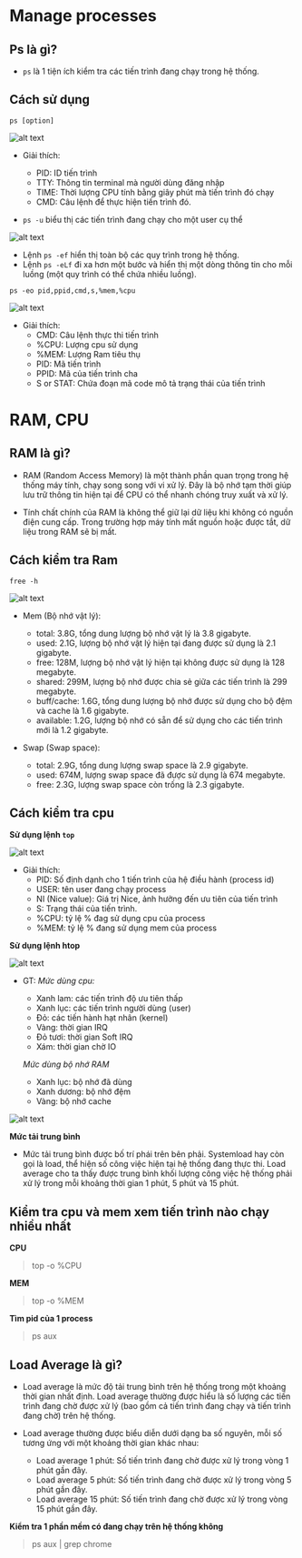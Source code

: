 # Manage processes

## Ps là gì?
- `ps` là 1 tiện ích kiểm tra các tiến trình đang chạy trong hệ thống.

## Cách sử dụng

```
ps [option]
```
![alt text](img/ps.png)

- Giải thích:
    - PID: ID tiến trình
    - TTY: Thông tin terminal mà người dùng đăng nhập
    - TIME: Thời lượng CPU tính bằng giây phút mà tiến trình đó chạy
    - CMD: Câu lệnh để thực hiện tiến trình đó.

	
- `ps -u` biểu thị các tiến trình đang chạy cho một user cụ thể 

![alt text](img/ps-u.png)

- Lệnh `ps -ef` hiển thị toàn bộ các quy trình trong hệ thống. 
- Lệnh `ps -eLf` đi xa hơn một bước và hiển thị một dòng thông tin cho mỗi luồng (một quy trình có thể chứa nhiều luồng).

`ps -eo pid,ppid,cmd,s,%mem,%cpu`

![alt text](img/ps-eo.png)

- Giải thích:
  - CMD: Câu lệnh thực thi tiến trình
  - %CPU: Lượng cpu sử dụng
  - %MEM: Lượng Ram tiêu thụ
  - PID: Mã tiến trình
  - PPID: Mã của tiến trình cha
  - S or STAT: Chứa đoạn mã code mô tả trạng thái của tiến trình

# RAM, CPU

## RAM là gì?
- RAM (Random Access Memory) là một thành phần quan trọng trong hệ thống máy tính, chạy song song với vi xử lý. Đây là bộ nhớ tạm thời giúp lưu trữ thông tin hiện tại để CPU có thể nhanh chóng truy xuất và xử lý.

- Tính chất chính của RAM là không thể giữ lại dữ liệu khi không có nguồn điện cung cấp. Trong trường hợp máy tính mất nguồn hoặc được tắt, dữ liệu trong RAM sẽ bị mất.

## Cách kiểm tra Ram
```
free -h
```

![alt text](img/free-h.png)

- Mem (Bộ nhớ vật lý):
  - total: 3.8G, tổng dung lượng bộ nhớ vật lý là 3.8 gigabyte.
  - used: 2.1G, lượng bộ nhớ vật lý hiện tại đang được sử dụng là 2.1 gigabyte.
  - free: 128M, lượng bộ nhớ vật lý hiện tại không được sử dụng là 128 megabyte.
  - shared: 299M, lượng bộ nhớ được chia sẻ giữa các tiến trình là 299 megabyte.
  - buff/cache: 1.6G, tổng dung lượng bộ nhớ được sử dụng cho bộ đệm và cache là 1.6 gigabyte.
  - available: 1.2G, lượng bộ nhớ có sẵn để sử dụng cho các tiến trình mới là 1.2 gigabyte.

- Swap (Swap space):
  - total: 2.9G, tổng dung lượng swap space là 2.9 gigabyte.
  - used: 674M, lượng swap space đã được sử dụng là 674 megabyte.
  - free: 2.3G, lượng swap space còn trống là 2.3 gigabyte.

## Cách kiểm tra cpu

**Sử dụng lệnh `top`**

![alt text](img/top.png)

- Giải thích:
  - PID: Số định dạnh cho 1 tiến trình của hệ điều hành (process id)
  - USER: tên user đang chạy process
  - NI (Nice value): Giá trị Nice, ảnh hưởng đến ưu tiên của tiến trình
  - S: Trạng thái của tiến trình.
  - %CPU: tỷ lệ % đag sử dụng cpu của process
  - %MEM: tỷ lệ % đang sử dụng mem của process
  

**Sử dụng lệnh htop**

![alt text](img/htop.png)

- GT: 
  *Mức dùng cpu:*
  - Xanh lam: các tiến trình độ ưu tiên thấp
  - Xanh lục: các tiến trình người dùng (user)
  - Đỏ: các tiến hành hạt nhân (kernel)
  - Vàng: thời gian IRQ
  - Đỏ tươi: thời gian Soft IRQ
  - Xám: thời gian chờ IO

  *Mức dùng bộ nhớ RAM*
  - Xanh lục: bộ nhớ đã dùng
  - Xanh dương: bộ nhớ đệm
  - Vàng: bộ nhớ cache

![alt text](img/htop2.png)

**Mức tải trung bình**

- Mức tải trung bình được bố trí phái trên bên phải. Systemload hay còn gọi là load, thể hiện số công việc hiện tại hệ thống đang thực thi. Load average cho ta thấy được trung bình khối lượng công việc hệ thống phải xử lý trong mỗi khoảng thời gian 1 phút, 5 phút và 15 phút.

## Kiểm tra cpu và mem xem tiến trình nào chạy nhiều nhất

**CPU**
>top -o %CPU

**MEM**
>top -o %MEM

**Tìm pid của 1 process**
> ps aux

## Load Average là gì?

- Load average là mức độ tải trung bình trên hệ thống trong một khoảng thời gian nhất định. Load average thường được hiểu là số lượng các tiến trình đang chờ được xử lý (bao gồm cả tiến trình đang chạy và tiến trình đang chờ) trên hệ thống.

- Load average thường được biểu diễn dưới dạng ba số nguyên, mỗi số tương ứng với một khoảng thời gian khác nhau:

  - Load average 1 phút: Số tiến trình đang chờ được xử lý trong vòng 1 phút gần đây.
  - Load average 5 phút: Số tiến trình đang chờ được xử lý trong vòng 5 phút gần đây.
  - Load average 15 phút: Số tiến trình đang chờ được xử lý trong vòng 15 phút gần đây.

**Kiểm tra 1 phần mềm có đang chạy trên hệ thống không**

> ps aux | grep chrome

